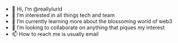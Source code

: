 - 👋 Hi, I’m @reallylurid
- 👀 I’m interested in all things tech and team
- 🌱 I’m currently learning more about the blossoming world of web3
- 💞️ I’m looking to collaborate on anything that piques my interest
- 📫 How to reach me is usually email

<!---
reallylurid/reallylurid is a ✨ special ✨ repository because its `README.md` (this file) appears on your GitHub profile.
You can click the Preview link to take a look at your changes.
--->
